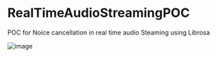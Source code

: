 # RealTimeAudioStreamingPOC
POC for Noice cancellation in real time audio Steaming using Librosa


![image](https://github.com/user-attachments/assets/c7519c2f-0730-4c11-8e5d-1c745456e053)
